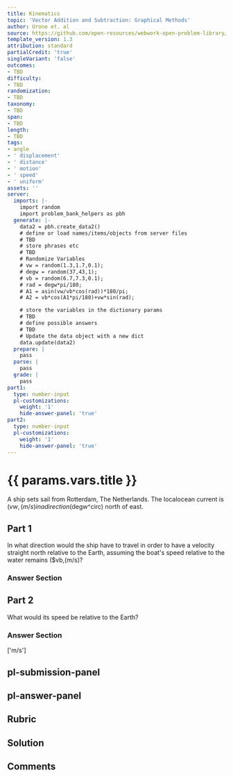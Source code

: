 ```yaml
---
title: Kinematics
topic: 'Vector Addition and Subtraction: Graphical Methods'
author: Urone et. al
source: https://github.com/open-resources/webwork-open-problem-library/tree/master/Contrib/BrockPhysics/College_Physics_Urone/3.Two_Dimensional_Kinematics/003-005_ADDITIONOFVELOCITIES/NU_U17-03-05-008.pg
template_version: 1.3
attribution: standard
partialCredit: 'true'
singleVariant: 'false'
outcomes:
- TBD
difficulty:
- TBD
randomization:
- TBD
taxonomy:
- TBD
span:
- TBD
length:
- TBD
tags:
- angle
- ' displacement'
- ' distance'
- ' motion'
- ' speed'
- ' uniform'
assets: ''
server:
  imports: |-
    import random
    import problem_bank_helpers as pbh
  generate: |-
    data2 = pbh.create_data2()
    # define or load names/items/objects from server files
    # TBD
    # store phrases etc
    # TBD
    # Randomize Variables
    # vw = random(1.3,1.7,0.1);
    # degw = random(37,43,1);
    # vb = random(6.7,7.3,0.1);
    # rad = degw*pi/180;
    # A1 = asin(vw/vb*cos(rad))*180/pi;
    # A2 = vb*cos(A1*pi/180)+vw*sin(rad);

    # store the variables in the dictionary params
    # TBD
    # define possible answers
    # TBD
    # Update the data object with a new dict
    data.update(data2)
  prepare: |
    pass
  parse: |
    pass
  grade: |
    pass
part1:
  type: number-input
  pl-customizations:
    weight: '1'
    hide-answer-panel: 'true'
part2:
  type: number-input
  pl-customizations:
    weight: '1'
    hide-answer-panel: 'true'
---
```


# {{ params.vars.title }} 


A ship sets sail from Rotterdam, The Netherlands. The localocean current is ($vw , (m/s) in a direction ($degw^circ) north of east.

## Part 1 
In what direction would the ship have to travel in order to have a velocity straight north relative to the Earth, assuming the boat's speed relative to the water remains ($vb,(m/s)? 


 ### Answer Section

## Part 2 
What would its speed be relative to the Earth? 


 ### Answer Section
['m/s']

## pl-submission-panel 


## pl-answer-panel 


## Rubric 


## Solution 


## Comments 


